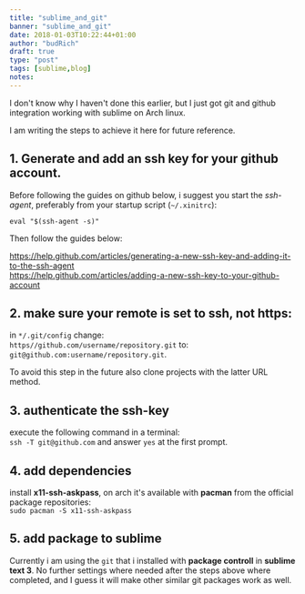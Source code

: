 ```yaml
---
title: "sublime_and_git"
banner: "sublime_and_git"
date: 2018-01-03T10:22:44+01:00
author: "budRich"
draft: true
type: "post"
tags: [sublime,blog]
notes:
---
```


I don't know why I haven't done this earlier, but I just got git and github integration working with sublime on Arch linux.  

I am writing the steps to achieve it here for future reference.  

## 1. Generate and add an ssh key for your github account.  

Before following the guides on github below, i suggest you start the *ssh-agent*, preferably from your startup script (`~/.xinitrc`):  

``` shell
eval "$(ssh-agent -s)"
```

Then follow the guides below:  

https://help.github.com/articles/generating-a-new-ssh-key-and-adding-it-to-the-ssh-agent  
https://help.github.com/articles/adding-a-new-ssh-key-to-your-github-account

## 2. make sure your remote is set to ssh, not https:  

in `*/.git/config` change:  
`https//github.com/username/repository.git` to:  
`git@github.com:username/repository.git`.

To avoid this step in the future also clone projects with the latter URL method.  

## 3. authenticate the ssh-key

execute the following command in a terminal:  
`ssh -T git@github.com` and answer `yes` at the first prompt.

## 4. add dependencies

install **x11-ssh-askpass**, on arch it's available with **pacman** from the official package repositories:  
`sudo pacman -S x11-ssh-askpass`  

## 5. add package to sublime

Currently i am using the `git` that i installed with **package controll** in **sublime text 3**. No further settings where needed after the steps above where completed, and I guess it will make other similar git packages work as well.
